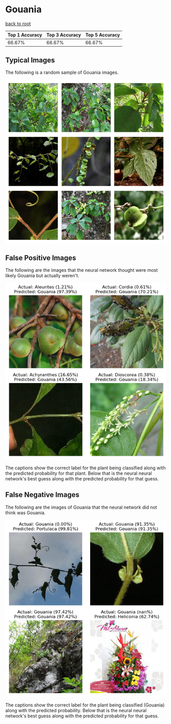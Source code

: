 
# Gouania

[back to root](https://github.com/HACC2018/ohia.ai#results)

| Top 1 Accuracy | Top 3 Accuracy | Top 5 Accuracy | 
| --- | --- | --- |
| 66.67% | 66.67% | 66.67% | 


## Typical Images
The following is a random sample of Gouania images.
<p align="center"> <img src="../../../figures/typical/Gouania.png?raw=true"> </p>

## False Positive Images
The following are the images that the neural network thought were most likely Gouania but actually weren't.  
<p align="center"> <img src="../../../figures/false_positives/Gouania.png?raw=true"> </p>
The captions show the correct label for the plant being classified along with the predicted probability for that plant.  Below that is the neural neural network's best guess along with the predicted probability for that guess.

## False Negative Images
The following are the images of Gouania that the neural network did not think was Gouania.  
<p align="center"> <img src="../../../figures/false_negatives/Gouania.png?raw=true"> </p>
The captions show the correct label for the plant being classified (Gouania) along with the predicted probability.  Below that is the neural neural network's best guess along with the predicted probability for that guess.
